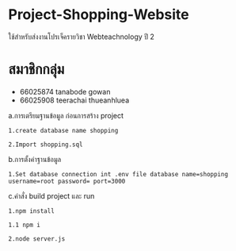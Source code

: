 # Project-Shopping-Website
ใช้สำหรับส่งงานโปรเจ็ครายวิชา Webteachnology ปี 2
# สมาชิกกลุ่ม 
- 66025874 tanabode gowan
- 66025908 teerachai thueanhluea



a.การเตรียมฐานข้อมูล ก่อนการสร้าง project 
```
1.create database name shopping
```
```
2.Import shopping.sql
``` 

b.การตั้งค่าฐานข้อมูล
```
1.Set database connection int .env file database name=shopping username=root password= port=3000
```

c.คำสั่ง build project และ run
```
1.npm install
```
```
1.1 npm i 
```
```
2.node server.js
```
